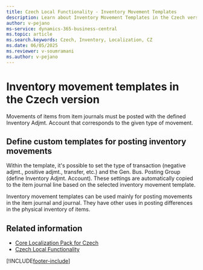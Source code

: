 ```yaml
---
title: Czech Local Functionality - Inventory Movement Templates
description: Learn about Inventory Movement Templates in the Czech version of Business Central, including how to define custom templates for posting inventory movements.
author: v-pejano
ms-service: dynamics-365-business-central
ms.topic: article
ms.search.keywords: Czech, Inventory, Localization, CZ
ms.date: 06/05/2025
ms.reviewer: v-soumramani
ms.author: v-pejano
---
```


# Inventory movement templates in the Czech version

Movements of items from item journals must be posted with the defined Inventory Adjmt. Account that corresponds to the given type of movement.

## Define custom templates for posting inventory movements

Within the template, it's possible to set the type of transaction (negative adjmt., positive adjmt., transfer, etc.)  and the Gen. Bus. Posting Group (define Inventory Adjmt. Account).
These settings are automatically copied to the item journal line based on the selected inventory movement template.

Inventory movement templates can be used mainly for posting movements in the item journal and  journal. They have other uses in posting differences in the physical inventory of items.

## Related information

- [Core Localization Pack for Czech](ui-extensions-core-localization-pack-cz.md)  
- [Czech Local Functionality](czech-local-functionality.md)  

[!INCLUDE[footer-include](../../includes/footer-banner.md)]
